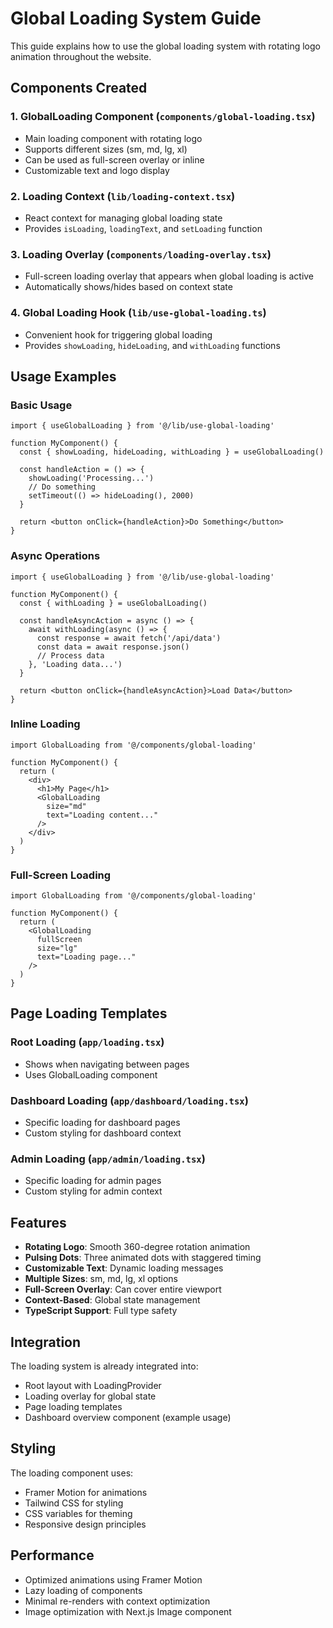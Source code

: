 # Global Loading System Guide

This guide explains how to use the global loading system with rotating logo animation throughout the website.

## Components Created

### 1. GlobalLoading Component (`components/global-loading.tsx`)
- Main loading component with rotating logo
- Supports different sizes (sm, md, lg, xl)
- Can be used as full-screen overlay or inline
- Customizable text and logo display

### 2. Loading Context (`lib/loading-context.tsx`)
- React context for managing global loading state
- Provides `isLoading`, `loadingText`, and `setLoading` function

### 3. Loading Overlay (`components/loading-overlay.tsx`)
- Full-screen loading overlay that appears when global loading is active
- Automatically shows/hides based on context state

### 4. Global Loading Hook (`lib/use-global-loading.ts`)
- Convenient hook for triggering global loading
- Provides `showLoading`, `hideLoading`, and `withLoading` functions

## Usage Examples

### Basic Usage

```tsx
import { useGlobalLoading } from '@/lib/use-global-loading'

function MyComponent() {
  const { showLoading, hideLoading, withLoading } = useGlobalLoading()

  const handleAction = () => {
    showLoading('Processing...')
    // Do something
    setTimeout(() => hideLoading(), 2000)
  }

  return <button onClick={handleAction}>Do Something</button>
}
```

### Async Operations

```tsx
import { useGlobalLoading } from '@/lib/use-global-loading'

function MyComponent() {
  const { withLoading } = useGlobalLoading()

  const handleAsyncAction = async () => {
    await withLoading(async () => {
      const response = await fetch('/api/data')
      const data = await response.json()
      // Process data
    }, 'Loading data...')
  }

  return <button onClick={handleAsyncAction}>Load Data</button>
}
```

### Inline Loading

```tsx
import GlobalLoading from '@/components/global-loading'

function MyComponent() {
  return (
    <div>
      <h1>My Page</h1>
      <GlobalLoading 
        size="md" 
        text="Loading content..." 
      />
    </div>
  )
}
```

### Full-Screen Loading

```tsx
import GlobalLoading from '@/components/global-loading'

function MyComponent() {
  return (
    <GlobalLoading 
      fullScreen 
      size="lg" 
      text="Loading page..." 
    />
  )
}
```

## Page Loading Templates

### Root Loading (`app/loading.tsx`)
- Shows when navigating between pages
- Uses GlobalLoading component

### Dashboard Loading (`app/dashboard/loading.tsx`)
- Specific loading for dashboard pages
- Custom styling for dashboard context

### Admin Loading (`app/admin/loading.tsx`)
- Specific loading for admin pages
- Custom styling for admin context

## Features

- **Rotating Logo**: Smooth 360-degree rotation animation
- **Pulsing Dots**: Three animated dots with staggered timing
- **Customizable Text**: Dynamic loading messages
- **Multiple Sizes**: sm, md, lg, xl options
- **Full-Screen Overlay**: Can cover entire viewport
- **Context-Based**: Global state management
- **TypeScript Support**: Full type safety

## Integration

The loading system is already integrated into:
- Root layout with LoadingProvider
- Loading overlay for global state
- Page loading templates
- Dashboard overview component (example usage)

## Styling

The loading component uses:
- Framer Motion for animations
- Tailwind CSS for styling
- CSS variables for theming
- Responsive design principles

## Performance

- Optimized animations using Framer Motion
- Lazy loading of components
- Minimal re-renders with context optimization
- Image optimization with Next.js Image component
